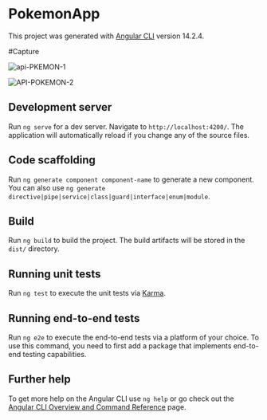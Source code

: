 # PokemonApp

This project was generated with [Angular CLI](https://github.com/angular/angular-cli) version 14.2.4.


#Capture


![api-PKEMON-1](https://github.com/alexcas20/Api-Pokemon/assets/102688836/0fecdc78-abf6-4dd7-87cd-e3b765c26f93)

![API-POKEMON-2](https://github.com/alexcas20/Api-Pokemon/assets/102688836/7b8cf055-03d3-42a4-8359-5504b539d45b)


## Development server

Run `ng serve` for a dev server. Navigate to `http://localhost:4200/`. The application will automatically reload if you change any of the source files.

## Code scaffolding

Run `ng generate component component-name` to generate a new component. You can also use `ng generate directive|pipe|service|class|guard|interface|enum|module`.

## Build

Run `ng build` to build the project. The build artifacts will be stored in the `dist/` directory.

## Running unit tests

Run `ng test` to execute the unit tests via [Karma](https://karma-runner.github.io).

## Running end-to-end tests

Run `ng e2e` to execute the end-to-end tests via a platform of your choice. To use this command, you need to first add a package that implements end-to-end testing capabilities.

## Further help

To get more help on the Angular CLI use `ng help` or go check out the [Angular CLI Overview and Command Reference](https://angular.io/cli) page.
